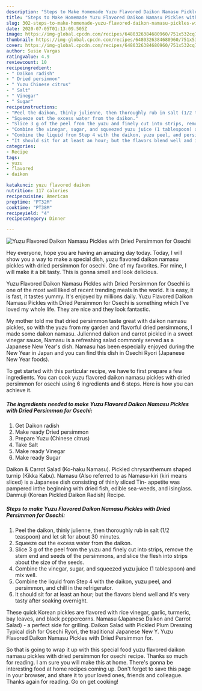 ```yaml
---
description: "Steps to Make Homemade Yuzu Flavored Daikon Namasu Pickles with Dried Persimmon for Osechi"
title: "Steps to Make Homemade Yuzu Flavored Daikon Namasu Pickles with Dried Persimmon for Osechi"
slug: 302-steps-to-make-homemade-yuzu-flavored-daikon-namasu-pickles-with-dried-persimmon-for-osechi
date: 2020-07-05T01:13:09.505Z
image: https://img-global.cpcdn.com/recipes/6480326384680960/751x532cq70/yuzu-flavored-daikon-namasu-pickles-with-dried-persimmon-for-osechi-recipe-main-photo.jpg
thumbnail: https://img-global.cpcdn.com/recipes/6480326384680960/751x532cq70/yuzu-flavored-daikon-namasu-pickles-with-dried-persimmon-for-osechi-recipe-main-photo.jpg
cover: https://img-global.cpcdn.com/recipes/6480326384680960/751x532cq70/yuzu-flavored-daikon-namasu-pickles-with-dried-persimmon-for-osechi-recipe-main-photo.jpg
author: Susie Vargas
ratingvalue: 4.9
reviewcount: 10
recipeingredient:
- " Daikon radish"
- " Dried persimmon"
- " Yuzu Chinese citrus"
- " Salt"
- " Vinegar"
- " Sugar"
recipeinstructions:
- "Peel the daikon, thinly julienne, then thoroughly rub in salt (1/2 teaspoon) and let sit for about 30 minutes."
- "Squeeze out the excess water from the daikon."
- "Slice 3 g of the peel from the yuzu and finely cut into strips, remove the stem end and seeds of the persimmons, and slice the flesh into strips about the size of the seeds."
- "Combine the vinegar, sugar, and squeezed yuzu juice (1 tablespoon) and mix well."
- "Combine the liquid from Step 4 with the daikon, yuzu peel, and persimmon, and chill in the refrigerator."
- "It should sit for at least an hour; but the flavors blend well and it&#39;s very tasty after soaking overnight."
categories:
- Recipe
tags:
- yuzu
- flavored
- daikon

katakunci: yuzu flavored daikon 
nutrition: 117 calories
recipecuisine: American
preptime: "PT32M"
cooktime: "PT38M"
recipeyield: "4"
recipecategory: Dinner

---
```



![Yuzu Flavored Daikon Namasu Pickles with Dried Persimmon for Osechi](https://img-global.cpcdn.com/recipes/6480326384680960/751x532cq70/yuzu-flavored-daikon-namasu-pickles-with-dried-persimmon-for-osechi-recipe-main-photo.jpg)

Hey everyone, hope you are having an amazing day today. Today, I will show you a way to make a special dish, yuzu flavored daikon namasu pickles with dried persimmon for osechi. One of my favorites. For mine, I will make it a bit tasty. This is gonna smell and look delicious.

Yuzu Flavored Daikon Namasu Pickles with Dried Persimmon for Osechi is one of the most well liked of recent trending meals in the world. It is easy, it is fast, it tastes yummy. It's enjoyed by millions daily. Yuzu Flavored Daikon Namasu Pickles with Dried Persimmon for Osechi is something which I've loved my whole life. They are nice and they look fantastic.

My mother told me that dried persimmon taste great with daikon namasu pickles, so with the yuzu from my garden and flavorful dried persimmons, I made some daikon namasu. Julienned daikon and carrot pickled in a sweet vinegar sauce, Namasu is a refreshing salad commonly served as a Japanese New Year&#39;s dish. Namasu has been especially enjoyed during the New Year in Japan and you can find this dish in Osechi Ryori (Japanese New Year foods).


To get started with this particular recipe, we have to first prepare a few ingredients. You can cook yuzu flavored daikon namasu pickles with dried persimmon for osechi using 6 ingredients and 6 steps. Here is how you can achieve it.

<!--inarticleads1-->

##### The ingredients needed to make Yuzu Flavored Daikon Namasu Pickles with Dried Persimmon for Osechi:

1. Get  Daikon radish
1. Make ready  Dried persimmon
1. Prepare  Yuzu (Chinese citrus)
1. Take  Salt
1. Make ready  Vinegar
1. Make ready  Sugar


Daikon &amp; Carrot Salad (Ko-haku Namasu). Pickled chrysanthemum shaped turnip (Kikka Kabu). Namasu (Also referred to as Namasu-kiri (kiri means sliced) is a Japanese dish consisting of thinly sliced Tin- appetite was pampered inthe beginning with dried fish, edible sea-weeds, and isinglass. Danmuji (Korean Pickled Daikon Radish) Recipe. 

<!--inarticleads2-->

##### Steps to make Yuzu Flavored Daikon Namasu Pickles with Dried Persimmon for Osechi:

1. Peel the daikon, thinly julienne, then thoroughly rub in salt (1/2 teaspoon) and let sit for about 30 minutes.
1. Squeeze out the excess water from the daikon.
1. Slice 3 g of the peel from the yuzu and finely cut into strips, remove the stem end and seeds of the persimmons, and slice the flesh into strips about the size of the seeds.
1. Combine the vinegar, sugar, and squeezed yuzu juice (1 tablespoon) and mix well.
1. Combine the liquid from Step 4 with the daikon, yuzu peel, and persimmon, and chill in the refrigerator.
1. It should sit for at least an hour; but the flavors blend well and it&#39;s very tasty after soaking overnight.


These quick Korean pickles are flavored with rice vinegar, garlic, turmeric, bay leaves, and black peppercorns. Namasu (Japanese Daikon and Carrot Salad) - a perfect side for grilling. Daikon Salad with Pickled Plum Dressing Typical dish for Osechi Ryori, the traditional Japanese New Y. Yuzu Flavored Daikon Namasu Pickles with Dried Persimmon for. 

So that is going to wrap it up with this special food yuzu flavored daikon namasu pickles with dried persimmon for osechi recipe. Thanks so much for reading. I am sure you will make this at home. There's gonna be interesting food at home recipes coming up. Don't forget to save this page in your browser, and share it to your loved ones, friends and colleague. Thanks again for reading. Go on get cooking!
